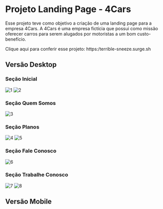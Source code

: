 # Projeto Landing Page - 4Cars

Esse projeto teve como objetivo a criação de uma landing page para a empresa 4Cars. A 4Cars é uma empresa fictícia que possui como missão oferecer carros para serem alugados por motoristas a um bom custo-benefício. 

Clique aqui para conferir esse projeto: https:/terrible-sneeze.surge.sh

## Versão Desktop

### Seção Inicial
![1](https://user-images.githubusercontent.com/102440200/174505941-edafbf8a-4bb6-4bc4-b928-cc5e87b28589.PNG)
![2](https://user-images.githubusercontent.com/102440200/174506001-162c1081-ed6b-4c99-b7ef-bcd54c05c48e.PNG)

### Seção Quem Somos
![3](https://user-images.githubusercontent.com/102440200/174506018-6e483b97-be86-485b-8f6b-251a80766985.PNG)

### Seção Planos
![4](https://user-images.githubusercontent.com/102440200/174506201-664ecf4a-da2d-4c9b-8bc8-cdacd79a47d6.PNG)
![5](https://user-images.githubusercontent.com/102440200/174506206-19d6a538-1c9b-40dd-89e4-21183b8c337b.PNG)

### Seção Fale Conosco
![6](https://user-images.githubusercontent.com/102440200/174506222-3c10920a-6a8c-4ae0-9f9a-edd27f1c1d18.PNG)

### Seção Trabalhe Conosco
![7](https://user-images.githubusercontent.com/102440200/174506279-7d952e79-5ca9-4898-9701-ae7dc65adf1a.PNG)
![8](https://user-images.githubusercontent.com/102440200/174506283-b133859a-2fc6-4b5d-9d93-60dbb44dc58d.PNG)

## Versão Mobile

